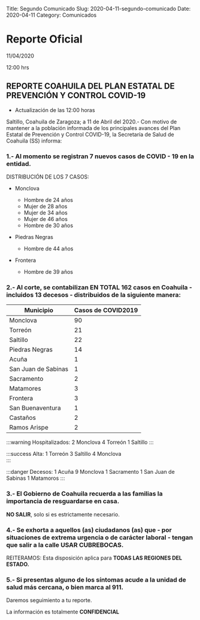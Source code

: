 Title: Segundo Comunicado
Slug: 2020-04-11-segundo-comunicado
Date: 2020-04-11
Category: Comunicados

# Reporte Oficial 

11/04/2020

12:00 hrs

## REPORTE COAHUILA DEL PLAN ESTATAL DE PREVENCIÓN Y CONTROL COVID-19 
 
- Actualización de las 12:00 horas

Saltillo, Coahuila de Zaragoza; a 11 de Abril del 2020.- Con motivo de mantener a la población informada de los principales avances del Plan Estatal de Prevención y Control COVID-19, la Secretaría de Salud de Coahuila (SS) informa:

### 1.- Al momento se registran 7 nuevos casos de COVID - 19 en la entidad.

DISTRIBUCIÓN DE LOS 7 CASOS:

+ Monclova
    + Hombre de 24 años
    + Mujer de 28 años
    + Mujer de 34 años
    + Mujer de 46 años
    + Hombre de 30 años

+ Piedras Negras
    + Hombre de 44 años

+ Frontera
    + Hombre de 39 años

### 2.- Al corte, se contabilizan EN TOTAL 162 casos en Coahuila - incluidos 13 decesos - distribuidos de la siguiente manera:



| Municipio           | Casos de COVID2019 |
| ------------------- | ------------------ |
| Monclova            | 90                 |
| Torreón             | 21                 |
| Saltillo            | 22                 |
| Piedras Negras      | 14                 |
| Acuña               | 1                  |
| San Juan de Sabinas | 1                  |
| Sacramento          | 2                  |
| Matamores           | 3                  |
| Frontera            | 3                  |
| San Buenaventura    | 1                  |
| Castaños            | 2                  |
| Ramos Arispe        | 2                  |

:::warning
Hospitalizados:
2 Monclova
4 Torreón
1 Saltillo
:::

:::success
Alta:
1 Torreón
3 Saltillo
4 Monclova  
:::

:::danger
Decesos:
1 Acuña
9 Monclova
1 Sacramento
1 San Juan de Sabinas
1 Matamoros
:::
### 3.- El Gobierno de Coahuila recuerda a las familias la importancia de resguardarse en casa.

**NO SALIR**, solo si es estrictamente necesario.

### 4.- Se exhorta a aquellos (as) ciudadanos (as)  que - por situaciones de extrema urgencia o de carácter laboral -  tengan que salir a la calle USAR CUBREBOCAS.

REITERAMOS:  Esta disposición aplica para **TODAS LAS REGIONES DEL ESTADO.** 

### 5.- Si presentas alguno de los síntomas acude a la unidad de salud más cercana, o bien marca al 911.

Daremos seguimiento a tu reporte.

La información es totalmente **CONFIDENCIAL**
